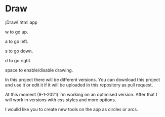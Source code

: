 # Draw
¡Draw! html app

w to go up.

a to go left.

s to go down.

d to go right.

space to enable/disable drawing.


In this project there will be different versions.
You can download this project and use it or edit it if it will be uploaded in this repository as pull request.


At this moment (9-1-2021) i'm working on an optimised version. After that I will work in versions with css styles and more options.

I woulld like you to create new tools on the app as circles or arcs.
